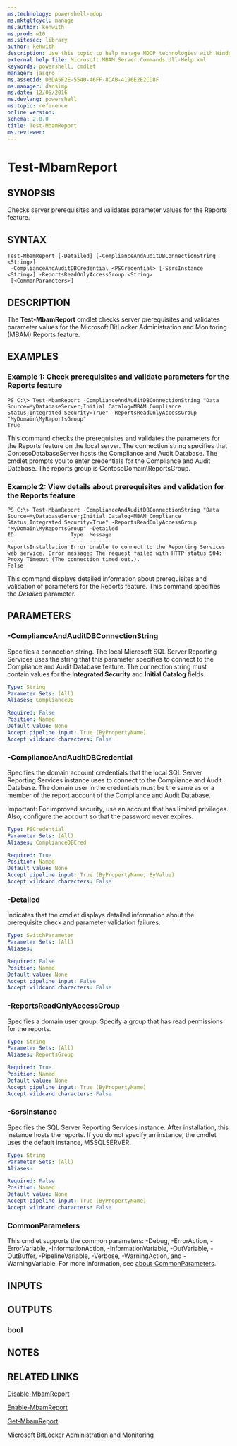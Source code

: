 ```yaml
---
ms.technology: powershell-mdop
ms.mktglfcycl: manage
ms.author: kenwith
ms.prod: w10
ms.sitesec: library
author: kenwith
description: Use this topic to help manage MDOP technologies with Windows PowerShell.
external help file: Microsoft.MBAM.Server.Commands.dll-Help.xml
keywords: powershell, cmdlet
manager: jasgro 
ms.assetid: D3DA5F2E-5540-46FF-8CAB-4196E2E2CD8F
ms.manager: dansimp
ms.date: 12/05/2016
ms.devlang: powershell
ms.topic: reference
online version: 
schema: 2.0.0
title: Test-MbamReport
ms.reviewer:
---
```


# Test-MbamReport

## SYNOPSIS
Checks server prerequisites and validates parameter values for the Reports feature.

## SYNTAX

```
Test-MbamReport [-Detailed] [-ComplianceAndAuditDBConnectionString <String>]
 -ComplianceAndAuditDBCredential <PSCredential> [-SsrsInstance <String>] -ReportsReadOnlyAccessGroup <String>
 [<CommonParameters>]
```

## DESCRIPTION
The **Test-MbamReport** cmdlet checks server prerequisites and validates parameter values for the Microsoft BitLocker Administration and Monitoring (MBAM) Reports feature.

## EXAMPLES

### Example 1: Check prerequisites and validate parameters for the Reports feature
```
PS C:\> Test-MbamReport -ComplianceAndAuditDBConnectionString "Data Source=MyDatabaseServer;Initial Catalog=MBAM Compliance Status;Integrated Security=True" -ReportsReadOnlyAccessGroup "MyDomain\MyReportsGroup"
True
```

This command checks the prerequisites and validates the parameters for the Reports feature on the local server.
The connection string specifies that ContosoDatabaseServer hosts the Compliance and Audit Database.
The cmdlet prompts you to enter credentials for the Compliance and Audit Database.
The reports group is ContosoDomain\ReportsGroup.

### Example 2: View details about prerequisites and validation for the Reports feature
```
PS C:\> Test-MbamReport -ComplianceAndAuditDBConnectionString "Data Source=MyDatabaseServer;Initial Catalog=MBAM Compliance Status;Integrated Security=True" -ReportsReadOnlyAccessGroup "MyDomain\MyReportsGroup" -Detailed
ID                  Type  Message
--                  ----  -------
ReportsInstallation Error Unable to connect to the Reporting Services web service. Error message: The request failed with HTTP status 504: Proxy Timeout (The connection timed out.).
False
```

This command displays detailed information about prerequisites and validation of parameters for the Reports feature.
This command specifies the *Detailed* parameter.

## PARAMETERS

### -ComplianceAndAuditDBConnectionString
Specifies a connection string.
The local Microsoft SQL Server Reporting Services uses the string that this parameter specifies to connect to the Compliance and Audit Database feature.
The connection string must contain values for the **Integrated Security** and **Initial Catalog** fields.

```yaml
Type: String
Parameter Sets: (All)
Aliases: ComplianceDB

Required: False
Position: Named
Default value: None
Accept pipeline input: True (ByPropertyName)
Accept wildcard characters: False
```

### -ComplianceAndAuditDBCredential
Specifies the domain account credentials that the local SQL Server Reporting Services instance uses to connect to the Compliance and Audit Database.
The domain user in the credentials must be the same as or a member of the report account of the Compliance and Audit Database.

Important: For improved security, use an account that has limited privileges.
Also, configure the account so that the password never expires.

```yaml
Type: PSCredential
Parameter Sets: (All)
Aliases: ComplianceDBCred

Required: True
Position: Named
Default value: None
Accept pipeline input: True (ByPropertyName, ByValue)
Accept wildcard characters: False
```

### -Detailed
Indicates that the cmdlet displays detailed information about the prerequisite check and parameter validation failures.

```yaml
Type: SwitchParameter
Parameter Sets: (All)
Aliases: 

Required: False
Position: Named
Default value: None
Accept pipeline input: False
Accept wildcard characters: False
```

### -ReportsReadOnlyAccessGroup
Specifies a domain user group.
Specify a group that has read permissions for the reports.

```yaml
Type: String
Parameter Sets: (All)
Aliases: ReportsGroup

Required: True
Position: Named
Default value: None
Accept pipeline input: True (ByPropertyName)
Accept wildcard characters: False
```

### -SsrsInstance
Specifies the SQL Server Reporting Services instance.
After installation, this instance hosts the reports.
If you do not specify an instance, the cmdlet uses the default instance, MSSQLSERVER.

```yaml
Type: String
Parameter Sets: (All)
Aliases: 

Required: False
Position: Named
Default value: None
Accept pipeline input: True (ByPropertyName)
Accept wildcard characters: False
```

### CommonParameters
This cmdlet supports the common parameters: -Debug, -ErrorAction, -ErrorVariable, -InformationAction, -InformationVariable, -OutVariable, -OutBuffer, -PipelineVariable, -Verbose, -WarningAction, and -WarningVariable. For more information, see [about_CommonParameters](http://go.microsoft.com/fwlink/?LinkID=113216).

## INPUTS

## OUTPUTS

### bool

## NOTES

## RELATED LINKS

[Disable-MbamReport](disable-mbamreport.md)

[Enable-MbamReport](enable-mbamreport.md)

[Get-MbamReport](get-mbamreport.md)

[Microsoft BitLocker Administration and Monitoring](index.md)


